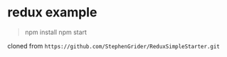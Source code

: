 # redux example
> npm install
> npm start

cloned from `https://github.com/StephenGrider/ReduxSimpleStarter.git`
